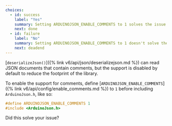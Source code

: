 ```yaml
---
choices:
  - id: success
    label: "Yes"
    summary: Setting ARDUINOJSON_ENABLE_COMMENTS to 1 solves the issue
    next: done
  - id: failure
    label: "No"
    summary: Setting ARDUINOJSON_ENABLE_COMMENTS to 1 doesn't solve the issue
    next: deadend
---
```


[`deserializeJson()`]({% link v6/api/json/deserializejson.md %}) can read JSON documents that contain comments, but the support is disabled by default to reduce the footprint of the library.

To enable the support for comments, define [`ARDUINOJSON_ENABLE_COMMENTS`]({% link v6/api/config/enable_comments.md %}) to `1` before including `ArduinoJson.h`, like so:

```c++
#define ARDUINOJSON_ENABLE_COMMENTS 1
#include <ArduinoJson.h>
```

Did this solve your issue?